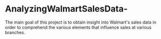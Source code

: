 # AnalyzingWalmartSalesData-
The main goal of this project is to obtain insight into Walmart's sales data in order to comprehend the various elements that influence sales at various branches.
